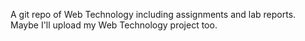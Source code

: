 A git repo of Web Technology including assignments and lab reports. Maybe I'll upload my Web Technology project too.

